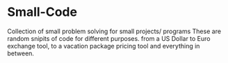 # Small-Code
Collection of small problem solving for small projects/ programs
These are random snipits of code for different purposes. from a US Dollar to Euro exchange tool, to a vacation package pricing tool and everything in between. 

